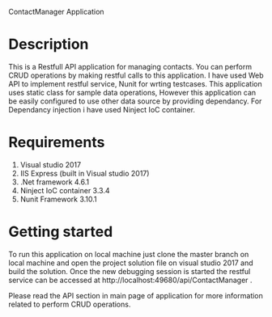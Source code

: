ContactManager Application

# Description

This is a Restfull API application for managing contacts. You can perform CRUD operations by making restful calls to this application. 
I have used Web API to implement restful service, Nunit for wrting testcases. This application uses static class for sample data
operations, However this application can be easily configured to use other data source by providing dependancy. For Dependancy injection
i have used Ninject IoC container.

# Requirements

1) Visual studio 2017
2) IIS Express (built in Visual studio 2017)
3) .Net framework 4.6.1
4) Ninject IoC container 3.3.4
5) Nunit Framework 3.10.1 

# Getting started

To run this application on local machine just clone the master branch on local machine and open the project solution file on 
visual studio 2017 and build the solution. Once the new debugging session is started the restful service 
can be accessed at http://localhost:49680/api/ContactManager .

Please read the API section in main page of application for more information related to perform CRUD operations.